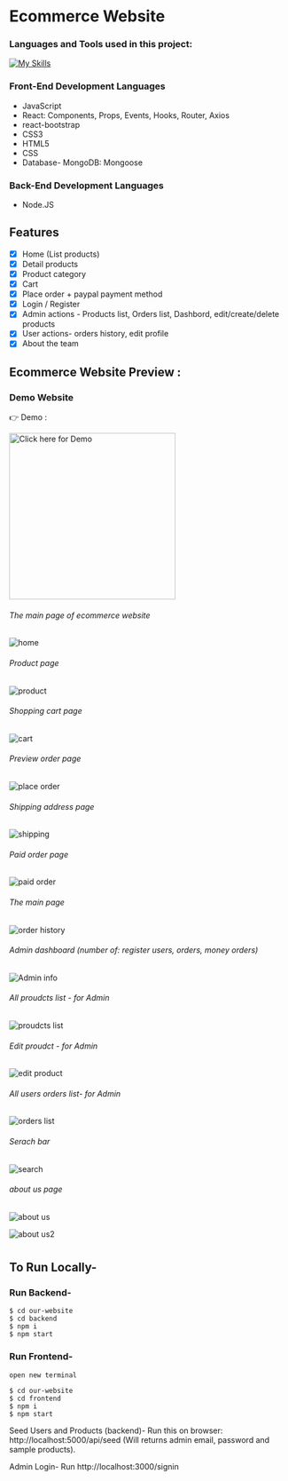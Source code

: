 # Ecommerce Website
<h3 align="left">Languages and Tools used in this project:</h3>

[![My Skills](https://skillicons.dev/icons?i=js,react,html,css,bootstrap,mongodb,nodejs)](https://skillicons.dev)

### Front-End Development Languages
- JavaScript 
- React: Components, Props, Events, Hooks, Router, Axios
- react-bootstrap
- CSS3
- HTML5 
- CSS
- Database- MongoDB: Mongoose

### Back-End Development Languages
- Node.JS  

## Features

- [x] Home (List products)
- [x] Detail products
- [x] Product category
- [x] Cart
- [x] Place order + paypal payment method
- [x] Login / Register
- [x] Admin actions - Products list, Orders list, Dashbord, edit/create/delete products
- [x] User actions- orders history, edit profile
- [x] About the team

## Ecommerce Website Preview :

### Demo Website

👉 Demo : 

<img src="https://user-images.githubusercontent.com/72359805/230923394-09e38358-b620-4bc1-a3f0-f2620eb510c0.mp4" alt=" Click here for Demo" width="300">



###### The main page of ecommerce website
![home](https://user-images.githubusercontent.com/72359805/230922135-b29b6c60-afd5-48ec-9fc4-d5e2e44a085a.PNG)

###### Product page
![product](https://user-images.githubusercontent.com/72359805/230922485-2206ef84-98bf-42fa-8365-c2e0c192ade0.PNG)

###### Shopping cart page 
![cart](https://user-images.githubusercontent.com/72359805/230922510-57753e47-0df0-4e5e-8fe4-a7bbb61e810b.PNG)

###### Preview order page 
![place order](https://user-images.githubusercontent.com/72359805/230922503-9a7df6f3-7203-43ac-87a8-a6453476bcde.PNG)

###### Shipping address page 
![shipping](https://user-images.githubusercontent.com/72359805/230922535-db398d8c-29a6-44cb-863f-367aa331e301.PNG)

###### Paid order page
![paid order](https://user-images.githubusercontent.com/72359805/230922792-efc554cd-e07d-4285-90e3-e391e11e6b42.PNG)

###### The main page 
![order history](https://user-images.githubusercontent.com/72359805/230922850-bf35dce7-eaea-4ff2-9d95-741a9b0edb77.PNG)

###### Admin dashboard (number of: register users, orders, money orders)
![Admin info](https://user-images.githubusercontent.com/72359805/230922856-8218eadd-3c44-4689-8710-5757060e9177.PNG)

###### All proudcts list - for Admin
![proudcts list](https://user-images.githubusercontent.com/72359805/230922896-699796f4-1268-441f-b5c1-417273d1aec9.PNG)

######  Edit proudct - for Admin
![edit product](https://user-images.githubusercontent.com/72359805/230922907-bb0abeb0-6cad-42d3-9629-238447091dbd.PNG)

######  All users orders list- for Admin
![orders list](https://user-images.githubusercontent.com/72359805/230922948-31ea760e-cccf-4d6c-b4ce-9b9b5d964419.PNG)

###### Serach bar
![search](https://user-images.githubusercontent.com/72359805/230922982-83d66ae1-cc6d-4cca-b5be-b21c1f7c7628.PNG)

###### about us page
![about us](https://user-images.githubusercontent.com/72359805/230923017-44b75026-def1-40bf-af5f-7d8f2d76ee1b.PNG)

![about us2](https://user-images.githubusercontent.com/72359805/230923021-ee53f35c-7676-485a-93a7-5f53cb9eaec9.PNG)








#
## To Run Locally-

### Run Backend-

```
$ cd our-website
$ cd backend
$ npm i
$ npm start
```

### Run Frontend-

```
open new terminal

$ cd our-website
$ cd frontend
$ npm i
$ npm start
```

Seed Users and Products (backend)-
Run this on browser: http://localhost:5000/api/seed
(Will returns admin email, password and sample products).

Admin Login-
Run http://localhost:3000/signin
